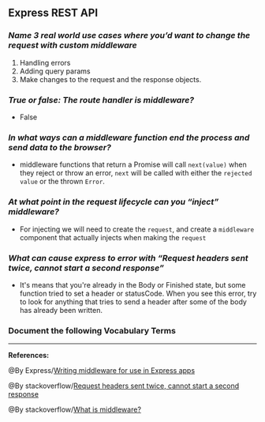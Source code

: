 ## **Express REST API**

### ***Name 3 real world use cases where you’d want to change the request with custom middleware***
1. Handling errors
2. Adding query params
3. Make changes to the request and the response objects.

### ***True or false: The route handler is middleware?***

-  False

### ***In what ways can a middleware function end the process and send data to the browser?***

- middleware functions that return a Promise will call `next(value)` when they reject or throw an error, `next` will be called with either the `rejected value` or the thrown `Error`.

### ***At what point in the request lifecycle can you “inject” middleware?***

- For injecting we will need to create the `request`, and create a `middleware` component that actually injects when making the `request`

### ***What can cause express to error with “Request headers sent twice, cannot start a second response”***

- It's means that you're already in the Body or Finished state, but some function tried to set a header or statusCode. When you see this error, try to look for anything that tries to send a header after some of the body has already been written.

### Document the following Vocabulary Terms



-----------------------------------------------

**References:**

@By Express/[Writing middleware for use in Express apps](https://expressjs.com/en/guide/writing-middleware.html)

@By stackoverflow/[Request headers sent twice, cannot start a second response](https://stackoverflow.com/questions/7042340/error-cant-set-headers-after-they-are-sent-to-the-client?rq=1)

@By stackoverflow/[What is middleware?](https://azure.microsoft.com/en-us/overview/what-is-middleware/)
